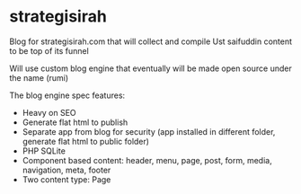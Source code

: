 # strategisirah

Blog for strategisirah.com that will collect and compile Ust saifuddin content to be top of its funnel

Will use custom blog engine that eventually will be made open source under the name (rumi)

The blog engine spec features:
- Heavy on SEO
- Generate flat html to publish
- Separate app from blog for security (app installed in different folder, generate flat html to public folder)
- PHP SQLite
- Component based content: header, menu, page, post, form, media, navigation, meta, footer
- Two content type: Page
